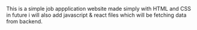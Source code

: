 This is a simple job appplication website made simply with HTML and CSS in future i will also add javascript & react files which will be fetching data from backend.  
